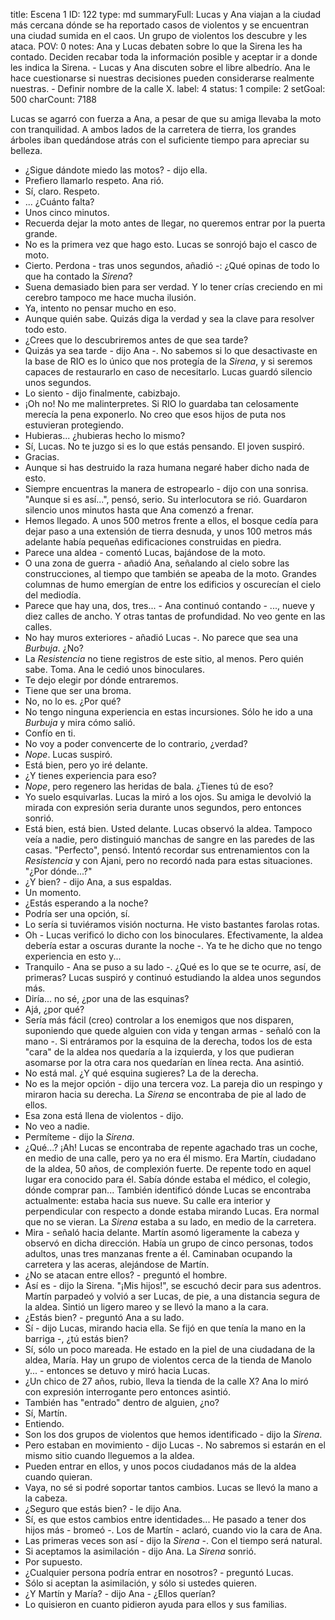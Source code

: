 title:          Escena 1
ID:             122
type:           md
summaryFull:    Lucas y Ana viajan a la ciudad más cercana dónde se ha reportado casos de violentos y se encuentran una ciudad sumida en el caos. Un grupo de violentos los descubre y les  ataca.
POV:            0
notes:          Ana y Lucas debaten sobre lo que la Sirena les ha contado. Deciden recabar toda la información posible y aceptar ir a donde les indica la Sirena.
                - Lucas y Ana discuten sobre el libre albedrío. Ana le hace cuestionarse si nuestras decisiones pueden considerarse realmente nuestras.
                - Definir nombre de la calle X.
label:          4
status:         1
compile:        2
setGoal:        500
charCount:      7188


Lucas se agarró con fuerza a Ana, a pesar de que su amiga llevaba la moto con tranquilidad. A ambos lados de la carretera de tierra, los grandes árboles iban quedándose atrás con el suficiente tiempo para apreciar su belleza.
- ¿Sigue dándote miedo las motos? - dijo ella.
- Prefiero llamarlo respeto.
Ana rió.
- Sí, claro. Respeto.
- ... ¿Cuánto falta?
- Unos cinco minutos.
- Recuerda dejar la moto antes de llegar, no queremos entrar por la puerta grande.
- No es la primera vez que hago esto.
Lucas se sonrojó bajo el casco de moto.
- Cierto. Perdona - tras unos segundos, añadió -: ¿Qué opinas de todo lo que ha contado la *Sirena*?
- Suena demasiado bien para ser verdad. Y lo tener crías creciendo en mi cerebro tampoco me hace mucha ilusión.
- Ya, intento no pensar mucho en eso.
- Aunque quién sabe. Quizás diga la verdad y sea la clave para resolver todo esto.
- ¿Crees que lo descubriremos antes de que sea tarde?
- Quizás ya sea tarde - dijo Ana -. No sabemos si lo que desactivaste en la base de RIO es lo único que nos protegía de la *Sirena*, y si seremos capaces de restaurarlo en caso de necesitarlo.
Lucas guardó silencio unos segundos.
- Lo siento - dijo finalmente, cabizbajo.
- ¡Oh no! No me malinterpretes. Si RIO lo guardaba tan celosamente merecía la pena exponerlo. No creo que esos hijos de puta nos estuvieran protegiendo.
- Hubieras... ¿hubieras hecho lo mismo?
- Sí, Lucas. No te juzgo si es lo que estás pensando.
El joven suspiró.
- Gracias.
- Aunque si has destruido la raza humana negaré haber dicho nada de esto.
- Siempre encuentras la manera de estropearlo - dijo con una sonrisa. "Aunque si es así...", pensó, serio.
Su interlocutora se rió.
Guardaron silencio unos minutos hasta que Ana comenzó a frenar.
- Hemos llegado.
A unos 500  metros frente a ellos, el bosque cedía para dejar paso a una extensión de tierra desnuda, y unos 100 metros más adelante había pequeñas edificaciones construidas en piedra.
- Parece una aldea - comentó Lucas, bajándose de la moto.
- O una zona de guerra - añadió Ana, señalando al cielo sobre las construcciones, al tiempo que también se apeaba de la moto.
Grandes columnas de humo emergían de entre los edificios y oscurecían el cielo del mediodía.
- Parece que hay una, dos, tres... - Ana continuó contando - ..., nueve y diez calles de ancho. Y otras tantas de profundidad. No veo gente en las calles.
- No hay muros exteriores - añadió Lucas -. No parece que sea una *Burbuja*. ¿No?
- La *Resistencia* no tiene registros de este sitio, al menos. Pero quién sabe. Toma.
Ana le cedió unos binoculares.
- Te dejo elegir por dónde entraremos.
- Tiene que ser una broma.
- No, no lo es. ¿Por qué?
- No tengo ninguna experiencia en estas incursiones. Sólo he ido a una *Burbuja* y mira cómo salió.
- Confío en ti.
- No voy a poder convencerte de lo contrario, ¿verdad?
- *Nope*.
Lucas suspiró.
- Está bien, pero yo iré delante.
- ¿Y tienes experiencia para eso?
- *Nope*, pero regenero las heridas de bala. ¿Tienes tú de eso?
- Yo suelo esquivarlas.
Lucas la miró a los ojos. Su amiga le devolvió la mirada con expresión seria durante unos segundos, pero entonces sonrió.
- Está bien, está bien. Usted delante.
Lucas observó la aldea. Tampoco veía a nadie, pero distinguió manchas de sangre en las paredes de las casas.
"Perfecto", pensó.
Intentó recordar sus entrenamientos con la *Resistencia* y con Ajani, pero no recordó nada para estas situaciones. "¿Por dónde...?"
- ¿Y bien? - dijo Ana, a sus espaldas.
- Un momento.
- ¿Estás esperando a la noche?
- Podría ser una opción, sí.
- Lo sería si tuviéramos visión nocturna. He visto bastantes farolas rotas.
- Oh - Lucas verificó lo dicho con los binoculares. Efectivamente, la aldea debería estar a oscuras durante la noche -. Ya te he dicho que no tengo experiencia en esto y...
- Tranquilo - Ana se puso a su lado -. ¿Qué es lo que se te ocurre, así, de primeras?
Lucas suspiró y continuó estudiando la aldea unos segundos más.
- Diría... no sé, ¿por una de las esquinas?
- Ajá, ¿por qué?
- Sería más fácil (creo) controlar a los enemigos que nos disparen, suponiendo que quede alguien con vida y tengan armas - señaló con la mano -. Si entráramos por la esquina de la derecha, todos los de esta "cara" de la aldea nos quedaría a la izquierda, y los que pudieran asomarse por la otra cara nos quedarían en línea recta.
Ana asintió.
- No está mal. ¿Y qué esquina sugieres?
La de la derecha.
- No es la mejor opción - dijo una tercera voz.
La pareja dio un respingo y miraron hacia su derecha. La *Sirena* se encontraba de pie al lado de ellos.
- Esa zona está llena de violentos - dijo.
- No veo a nadie.
- Permíteme - dijo la *Sirena*.
- ¿Qué...? ¡Ah!
Lucas se encontraba de repente agachado tras un coche, en medio de una calle, pero ya no era él mismo.
Era Martín, ciudadano de la aldea, 50 años, de complexión fuerte. De repente todo en aquel lugar era conocido para él. Sabía dónde estaba el médico, el colegio, dónde comprar pan... También identificó dónde Lucas se encontraba actualmente: estaba hacia sus nueve.
Su calle era interior y perpendicular con respecto a donde estaba mirando Lucas. Era normal que no se vieran.
La *Sirena* estaba a su lado, en medio de la carretera.
- Mira - señaló hacia delante.
Martín asomó ligeramente la cabeza y observó en dicha dirección.
Había un grupo de cinco personas, todos adultos, unas tres manzanas frente a él. Caminaban ocupando la carretera y las aceras, alejándose de Martín.
- ¿No se atacan entre ellos? - preguntó el hombre.
- Así es - dijo la Sirena.
"¡Mis hijos!", se escuchó decir para sus adentros.
Martín parpadeó y volvió a ser Lucas, de pie, a una distancia segura de la aldea. Sintió un ligero mareo y se llevó la mano a la cara.
- ¿Estás bien? - preguntó Ana a su lado.
- Sí - dijo Lucas, mirando hacia ella. Se fijó en que tenía la mano en la barriga -, ¿tú estás bien?
- Sí, sólo un poco mareada. He estado en la piel de una ciudadana de la aldea, María. Hay un grupo de violentos cerca de la tienda de Manolo y... - entonces se detuvo y miró hacia Lucas.
- ¿Un chico de 27 años, rubio, lleva la tienda de la calle X?
Ana lo miró con expresión interrogante pero entonces asintió.
- También has "entrado" dentro de alguien, ¿no?
- Sí, Martín.
- Entiendo.
- Son los dos grupos de violentos que hemos identificado - dijo la *Sirena*.
- Pero estaban en movimiento - dijo Lucas -. No sabremos si estarán en el mismo sitio cuando lleguemos a la aldea.
- Pueden entrar en ellos, y unos pocos ciudadanos más de la aldea cuando quieran.
- Vaya, no sé si podré soportar tantos cambios.
Lucas se llevó la mano a la cabeza.
- ¿Seguro que estás bien? - le dijo Ana.
- Sí, es que estos cambios entre identidades... He pasado a tener dos hijos más - bromeó -. Los de Martín - aclaró, cuando vio la cara de Ana.
- Las primeras veces son así - dijo la *Sirena* -. Con el tiempo será natural.
- Si aceptamos la asimilación - dijo Ana.
La *Sirena* sonrió.
- Por supuesto.
- ¿Cualquier persona podría entrar en nosotros? - preguntó Lucas.
- Sólo si aceptan la asimilación, y sólo si ustedes quieren.
- ¿Y Martín y María? - dijo Ana - ¿Ellos querían?
- Lo quisieron en cuanto pidieron ayuda para ellos y sus familias.
